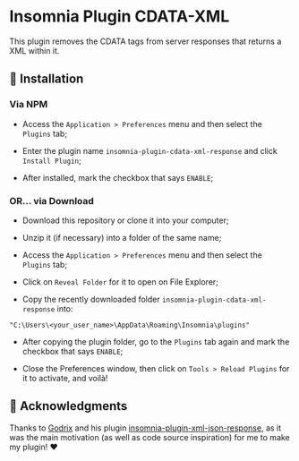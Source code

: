 # Insomnia Plugin CDATA-XML

This plugin removes the CDATA tags from server responses that returns a XML within it.

## 🚀 Installation

### Via NPM

- Access the `Application > Preferences` menu and then select the `Plugins` tab;

- Enter the plugin name `insomnia-plugin-cdata-xml-response` and click `Install Plugin`;

- After installed, mark the checkbox that says `ENABLE`;

### OR... via Download

- Download this repository or clone it into your computer;

- Unzip it (if necessary) into a folder of the same name;

- Access the `Application > Preferences` menu and then select the `Plugins` tab;

- Click on `Reveal Folder` for it to open  on File Explorer;

- Copy the recently downloaded folder `insomnia-plugin-cdata-xml-response` into:
~~~
"C:\Users\<your_user_name>\AppData\Roaming\Insomnia\plugins"
~~~

- After copying the plugin folder, go to the `Plugins` tab again and mark the checkbox that says `ENABLE`;

- Close the Preferences window, then click on `Tools > Reload Plugins` for it to activate, and voilà!

## 🤝 Acknowledgments

Thanks to [Godrix](https://github.com/godrix) and his plugin [insomnia-plugin-xml-json-response](https://github.com/godrix/insomnia-plugin-xml-json-response), as it was the main motivation (as well as code source inspiration) for me to make my plugin! ❤
